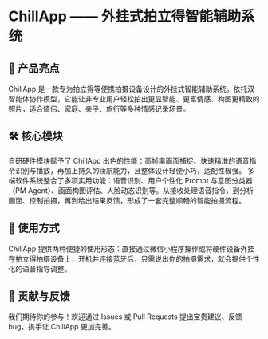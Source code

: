 # ChillApp —— 外挂式拍立得智能辅助系统
## 🌟 产品亮点
ChillApp 是一款专为拍立得等便携拍摄设备设计的外挂式智能辅助系统。依托双智能体协作模型，它能让非专业用户轻松拍出更显智能、更富情感、构图更精致的照片，适合情侣、家庭、亲子、旅行等多种情感记录场景。
## 🛠️ 核心模块
自研硬件模块赋予了 ChillApp 出色的性能：高帧率画面捕捉、快速精准的语音指令识别与播放，再加上持久的续航能力，且整体设计轻便小巧，适配性极强。
多端软件系统整合了多项实用功能：语音识别、用户个性化 Prompt 与意图分类器（PM Agent）、画面构图评估、人脸动态识别等。从接收处理语音指令，到分析画面、控制拍摄，再到给出结果反馈，形成了一套完整顺畅的智能拍摄流程。
## 📝 使用方式
ChillApp 提供两种便捷的使用形态：直接通过微信小程序操作或将硬件设备外挂在拍立得拍摄设备上，开机并连接蓝牙后，只需说出你的拍摄需求，就会提供个性化的语音指导调整。
## 🤝 贡献与反馈
我们期待你的参与！欢迎通过 Issues 或 Pull Requests 提出宝贵建议、反馈 bug，携手让 ChillApp 更加完善。
